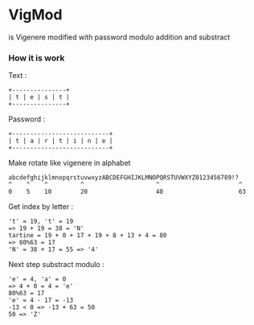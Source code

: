 # VigMod

is Vigenere modified with password modulo addition and substract

### How it is work 

Text : 
```
+---------------+
| t | e | s | t |
+---------------+
```
Password : 
```
+---------------------------+
| t | a | r | t | i | n | e |
+---------------------------+
```

Make rotate like vigenere in alphabet 
```
abcdefghijklmnopqrstuvwxyzABCDEFGHIJKLMNOPQRSTUVWXYZ0123456789!? 
^    ^    ^         ^                    ^                      ^
0    5    10        20                   40                     63
```

Get index by letter : 
```
't' = 19, 't' = 19
=> 19 + 19 = 38 = 'N'
tartine = 19 + 0 + 17 + 19 + 8 + 13 + 4 = 80
=> 80%63 = 17
'N' = 38 + 17 = 55 => '4'
```
Next step substract modulo : 
```
'e' = 4, 'a' = 0
=> 4 + 0 = 4 = 'e'
80%63 = 17
'e' = 4 - 17 = -13
-13 < 0 => -13 + 63 = 50
50 => 'Z'
```